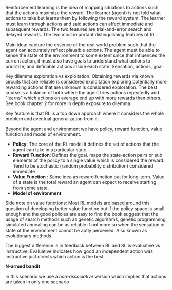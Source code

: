 Reinforcement learning is the idea of mapping situations to actions such that the actions maximize the reward. The learner (agent) is not told what actions to take but learns them by following the reward system. The learner must learn through actions and said actions can affect immediate and subsequent rewards. The two features are trial-and-error search and delayed rewards. The two most important distinguishing features of RL. 

Main idea: capture the essence of the real world problem such that the agent can accurately reflect plausible actions. The agent must be able to sense the state of the environment to some extent since that influences the current action, it must also have goals to understand what actions to prioritize, and definable actions inside each state. Sensation, actions, goal.

Key dilemma exploration vs exploitation. Obtaining rewards via known circuits that are reliable is considered exploitation exploring potentially more rewarding actions that are unknown is considered exploration. The best course is a balance of both where the agent tries actions repeatedly and "learns" which actions on average end up with more rewards than others. See book chapter 2 for more in depth exposure to dilemma.

Key feature is that RL is a top down approach where it considers the whole problem and eventual generalization from it 

Beyond the agent and environment we have policy, reward function, value function and model of environment.

- **Policy**: The core of the RL model it defines the set of actions that the agent can take in a particular state.
- **Reward Function**: Defines the goal. maps the state-action pairs or sub elements of the policy to a single value which is considered the reward. Tend to be stochastic (random probability distribution) considered immediate
- **Value Function** : Same idea as reward function but for long-term. Value of a state is the total reward an agent can expect to receive starting from some state. 
- **Model of environment**: 



Side note on value functions: Most RL models are based around this question of developing better value function but if the policy space is small enough and the good policies are easy to find the book suggest that the usage of search methods such as genetic algorithms, genetic programming, simulated annealing can be as reliable if not more so when the sensation or state of the environment cannot be aptly perceived. Also known as evolutionary methods. 


The biggest difference is in feedback between RL and SL is evaluative vs instructive. Evaluative indicates how good an independent action was instructive just directs which action is the best. 

**N-armed bandit**

In this scenario we use a *non-associative* version which implies that actions are taken in only one scenario 